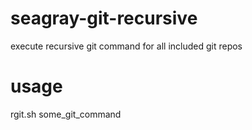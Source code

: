 # seagray-git-recursive
execute recursive git command for all included git repos

# usage
rgit.sh some_git_command

